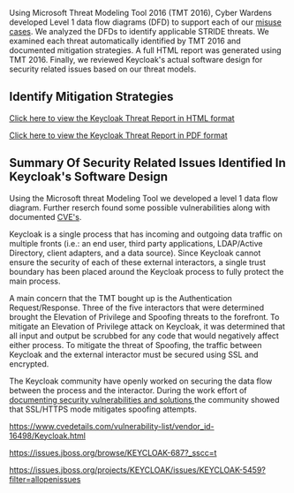 Using Microsoft Threat Modeling Tool 2016 (TMT 2016), Cyber Wardens developed Level 1 data flow diagrams (DFD) to support each of our <a href="https://github.com/DanielLucier/CYBER8420-SemesterProject/tree/master/MisuseCases">misuse cases</a>. We analyzed the DFDs to identify applicable STRIDE threats. We examined each threat automatically identified by TMT 2016 and documented mitigation strategies. A full HTML report was generated using TMT 2016. Finally, we reviewed Keycloak's actual software design for security related issues based on our threat models.

Identify Mitigation Strategies
------------------------------

<a href = "https://daniellucier.github.io/CYBER8420-SemesterProject/ThreatModels/Reports/Keycloak-Threat-Report.htm">Click here to view the Keycloak Threat Report in HTML format</a>

<a href = "https://daniellucier.github.io/CYBER8420-SemesterProject/ThreatModels/Reports/Keycloak-Threat-Report.pdf">Click here to view the Keycloak Threat Report in PDF format</a>

Summary Of Security Related Issues Identified In Keycloak's Software Design
----------------------------------------------------------------------------

Using the Microsoft threat Modeling Tool we developed a level 1 data flow diagram. Further reserch found some possible vulnerabilities along with documented <a href = "https://www.cvedetails.com/vulnerability-list/vendor_id-16498/Keycloak.html">CVE's</a>.

Keycloak is a single process that has incoming and outgoing data traffic on multiple fronts (i.e.: an end user, third party applications, LDAP/Active Directory, client adapters, and a data source). Since Keycloak cannot ensure the security of each of these external interactors, a single trust boundary has been placed around the Keycloak process to fully protect the main process.

A main concern that the TMT bought up is the Authentication Request/Response. Three of the five interactors that were determined brought the Elevation of Privilege and Spoofing threats to the forefront. To mitigate an Elevation of Privilege attack on Keycloak, it was determined that all input and output be scrubbed for any code that would negatively affect either process. To mitigate the threat of Spoofing, the traffic between Keycloak and the external interactor must be secured using SSL and encrypted.

The Keycloak community have openly worked on securing the data flow between the process and the interactor. During the work effort of <a href = "https://issues.jboss.org/browse/KEYCLOAK-687?_sscc=t"> documenting security vulnerabilities and solutions </a> the community showed that SSL/HTTPS mode mitigates spoofing attempts. 


https://www.cvedetails.com/vulnerability-list/vendor_id-16498/Keycloak.html

https://issues.jboss.org/browse/KEYCLOAK-687?_sscc=t

https://issues.jboss.org/projects/KEYCLOAK/issues/KEYCLOAK-5459?filter=allopenissues






